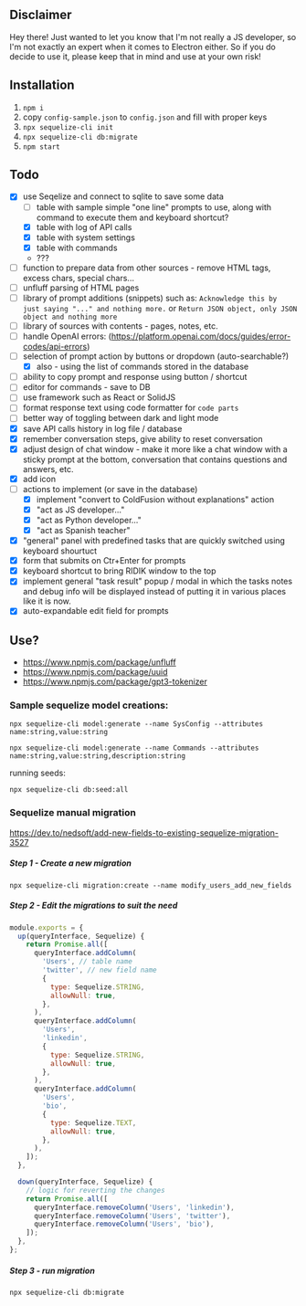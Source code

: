 ## Disclaimer

Hey there! Just wanted to let you know that I'm not really a JS developer, so I'm not exactly an expert when it comes to Electron either. So if you do decide to use it, please keep that in mind and use at your own risk! 

## Installation
1. `npm i`
2. copy `config-sample.json` to `config.json` and fill with proper keys
3. `npx sequelize-cli init`
4. `npx sequelize-cli db:migrate`
3. `npm start`


## Todo
- [X] use Seqelize and connect to sqlite to save some data
  - [ ] table with sample simple "one line" prompts to use, along with command to execute them and keyboard shortcut?
  - [X] table with log of API calls
  - [X] table with system settings
  - [X] table with commands
  - ???
- [ ] function to prepare data from other sources - remove HTML tags, excess chars, special chars...
- [ ] unfluff parsing of HTML pages
- [ ] library of prompt additions (snippets) such as: `Acknowledge this by just saying "..." and nothing more.` or `Return JSON object, only JSON object and nothing more`
- [ ] library of sources with contents - pages, notes, etc.
- [ ] handle OpenAI errors: (https://platform.openai.com/docs/guides/error-codes/api-errors)
- [ ] selection of prompt action by buttons or dropdown (auto-searchable?)
  - [X] also - using the list of commands stored in the database
- [ ] ability to copy prompt and response using button / shortcut
- [ ] editor for commands - save to DB
- [ ] use framework such as React or SolidJS
- [ ] format response text using code formatter for ``` code parts ```
- [ ] better way of toggling between dark and light mode
- [X] save API calls history in log file / database
- [X] remember conversation steps, give ability to reset conversation
- [X] adjust design of chat window - make it more like a chat window with a sticky prompt at the bottom, conversation that contains questions and answers, etc.
- [X] add icon
- [ ] actions to implement (or save in the database)
  - [X] implement "convert to ColdFusion without explanations" action
  - [X] "act as JS developer..."
  - [X] "act as Python developer..."
  - [X] "act as Spanish teacher"
- [X] "general" panel with predefined tasks that are quickly switched using keyboard shourtuct
- [X] form that submits on Ctr+Enter for prompts
- [X] keyboard shortcut to bring RIDIK window to the top
- [X] implement general "task result" popup / modal in which the tasks notes and debug info will be displayed instead of putting it in various places like it is now.
- [X] auto-expandable edit field for prompts

## Use?
- https://www.npmjs.com/package/unfluff
- https://www.npmjs.com/package/uuid
- https://www.npmjs.com/package/gpt3-tokenizer

### Sample sequelize model creations:

`npx sequelize-cli model:generate --name SysConfig --attributes name:string,value:string`

`npx sequelize-cli model:generate --name Commands --attributes name:string,value:string,description:string`

running seeds:

`npx sequelize-cli db:seed:all`

### Sequelize manual migration
https://dev.to/nedsoft/add-new-fields-to-existing-sequelize-migration-3527

##### Step 1 - Create a new migration
`npx sequelize-cli migration:create --name modify_users_add_new_fields`

##### Step 2 - Edit the migrations to suit the need
```javascript
module.exports = {
  up(queryInterface, Sequelize) {
    return Promise.all([
      queryInterface.addColumn(
        'Users', // table name
        'twitter', // new field name
        {
          type: Sequelize.STRING,
          allowNull: true,
        },
      ),
      queryInterface.addColumn(
        'Users',
        'linkedin',
        {
          type: Sequelize.STRING,
          allowNull: true,
        },
      ),
      queryInterface.addColumn(
        'Users',
        'bio',
        {
          type: Sequelize.TEXT,
          allowNull: true,
        },
      ),
    ]);
  },

  down(queryInterface, Sequelize) {
    // logic for reverting the changes
    return Promise.all([
      queryInterface.removeColumn('Users', 'linkedin'),
      queryInterface.removeColumn('Users', 'twitter'),
      queryInterface.removeColumn('Users', 'bio'),
    ]);
  },
};
```

##### Step 3 - run migration
`npx sequelize-cli db:migrate`

